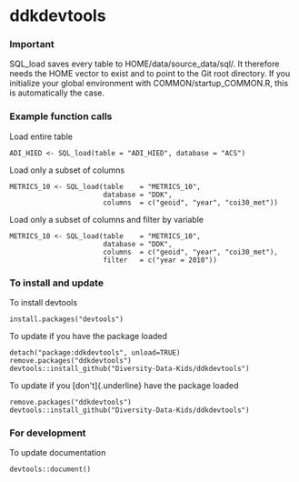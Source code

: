 # ddkdevtools

### **Important**

SQL_load saves every table to HOME/data/source_data/sql/. It therefore needs the HOME vector to exist and to point to the Git root directory. If you initialize your global environment with COMMON/startup_COMMON.R, this is automatically the case.

### Example function calls

Load entire table

```{r}
ADI_HIED <- SQL_load(table = "ADI_HIED", database = "ACS")
```

Load only a subset of columns

```{r}
METRICS_10 <- SQL_load(table    = "METRICS_10",
                       database = "DDK",
                       columns  = c("geoid", "year", "coi30_met"))
```

Load only a subset of columns and filter by variable

```{r}
METRICS_10 <- SQL_load(table    = "METRICS_10",
                       database = "DDK",
                       columns  = c("geoid", "year", "coi30_met"),
                       filter   = c("year = 2010"))
```

### To install and update

To install devtools

```{r}
install.packages("devtools")
```

To update if you have the package loaded

```{r}
detach("package:ddkdevtools", unload=TRUE)
remove.packages("ddkdevtools")
devtools::install_github("Diversity-Data-Kids/ddkdevtools")
```

To update if you [don't]{.underline} have the package loaded

```{r}
remove.packages("ddkdevtools")
devtools::install_github("Diversity-Data-Kids/ddkdevtools")
```

### For development

To update documentation

```{r}
devtools::document()
```
